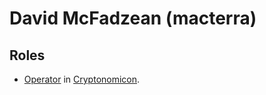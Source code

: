 # David McFadzean (macterra)

## Roles

* [Operator]() in [Cryptonomicon](https://equibit.github.io/Cryptonomicon/).
